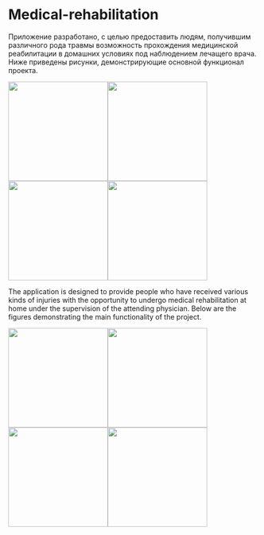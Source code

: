 # Medical-rehabilitation

Приложение разработано, с целью предоставить людям, получившим различного рода травмы возможность прохождения медицинской реабилитации в домашних условиях под наблюдением лечащего врача. 
Ниже приведены рисунки, демонстрирующие основной функционал проекта.

<img src="https://user-images.githubusercontent.com/63143895/194041862-33d0ce28-887f-4de1-81f2-18824250a776.png" width="200" /><img src="https://user-images.githubusercontent.com/63143895/194055169-8c19901d-0215-45db-bfec-eca055b8dc03.png" width="200" /><img src="https://user-images.githubusercontent.com/63143895/194042176-bd53fd1c-de60-4a80-a605-f06c0015c06d.png" width="200" /><img src="https://user-images.githubusercontent.com/63143895/194042304-f7896c70-f8d1-44eb-9b39-d69f8c1894c5.png" width="200" />

The application is designed to provide people who have received various kinds of injuries with the opportunity to undergo medical rehabilitation at home under the supervision of the attending physician.
Below are the figures demonstrating the main functionality of the project.

<img src="https://user-images.githubusercontent.com/63143895/194045242-ef775a80-ed84-4aeb-8d13-64f7203daf18.png" width="200" /><img src="https://user-images.githubusercontent.com/63143895/194045729-78ecb370-ce60-4e48-8b60-526cb4235bb9.png" width="200" /><img src="https://user-images.githubusercontent.com/63143895/194045763-9a32a782-8428-4df1-8dce-d7f66c1c1bf6.png" width="200" /><img src="https://user-images.githubusercontent.com/63143895/194045800-e1849922-9bf0-4665-b53c-d0675aa38ff6.png" width="200" />
